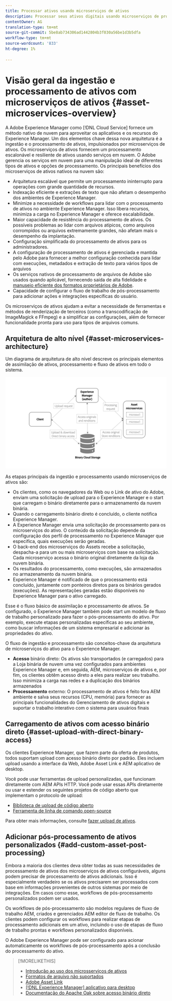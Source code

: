 ```yaml
---
title: Processar ativos usando microserviços de ativos
description: Processar seus ativos digitais usando microserviços de processamento de ativos escaláveis e nativos na nuvem.
contentOwner: AG
translation-type: tm+mt
source-git-commit: 5be8ab734306ad1442804b3f030a56be1d3b5dfa
workflow-type: tm+mt
source-wordcount: '833'
ht-degree: 1%

---
```



# Visão geral da ingestão e processamento de ativos com microserviços de ativos {#asset-microservices-overview}

A Adobe Experience Manager como [!DNL Cloud Service] fornece um método nativo de nuvem para aproveitar os aplicativos e os recursos do Experience Manager. Um dos elementos chave dessa nova arquitetura é a ingestão e o processamento de ativos, impulsionados por microserviços de ativos. Os microserviços de ativos fornecem um processamento escalonável e resiliente de ativos usando serviços em nuvem. O Adobe gerencia os serviços em nuvem para uma manipulação ideal de diferentes tipos de ativos e opções de processamento. Os principais benefícios dos microserviços de ativos nativos na nuvem são:

* Arquitetura escalável que permite um processamento ininterrupto para operações com grande quantidade de recursos.
* Indexação eficiente e extrações de texto que não afetam o desempenho dos ambientes de Experience Manager.
* Minimize a necessidade de workflows para lidar com o processamento de ativos no ambiente Experience Manager. Isso libera recursos, minimiza a carga no Experience Manager e oferece escalabilidade.
* Maior capacidade de resistência do processamento de ativos. Os possíveis problemas ao lidar com arquivos atípicos, como arquivos corrompidos ou arquivos extremamente grandes, não afetam mais o desempenho da implantação.
* Configuração simplificada do processamento de ativos para os administradores.
* A configuração de processamento de ativos é gerenciada e mantida pelo Adobe para fornecer a melhor configuração conhecida para lidar com execuções, metadados e extração de texto para vários tipos de arquivos
* Os serviços nativos de processamento de arquivos de Adobe são usados quando aplicável, fornecendo saída de alta fidelidade e [manuseio eficiente dos formatos proprietários de Adobe](file-format-support.md).
* Capacidade de configurar o fluxo de trabalho de pós-processamento para adicionar ações e integrações específicas do usuário.

Os microserviços de ativos ajudam a evitar a necessidade de ferramentas e métodos de renderização de terceiros (como a transcodificação de ImageMagick e FFmpeg) e a simplificar as configurações, além de fornecer funcionalidade pronta para uso para tipos de arquivos comuns.

## Arquitetura de alto nível {#asset-microservices-architecture}

Um diagrama de arquitetura de alto nível descreve os principais elementos de assimilação de ativos, processamento e fluxo de ativos em todo o sistema.

<!-- Proposed DRAFT diagram for asset microservices overview - see section "Asset processing - high-level diagram" in the PPTX deck

https://adobe-my.sharepoint.com/personal/gklebus_adobe_com/_layouts/15/guestaccess.aspx?guestaccesstoken=jexDC5ZnepXSt6dTPciH66TzckS1BPEfdaZuSgHugL8%3D&docid=2_1ec37f0bd4cc74354b4f481cd420e07fc&rev=1&e=CdgElS
-->

![Inclusão e processamento de ativos com ](assets/asset-microservices-overview.png "microserviços de ativosingestão e processamento de ativos com microserviços de ativos")

As etapas principais da ingestão e processamento usando microserviços de ativos são:

* Os clientes, como os navegadores da Web ou o Link de ativo do Adobe, enviam uma solicitação de upload para o Experience Manager e o start que carregam o binário diretamente para o armazenamento da nuvem binária.
* Quando o carregamento binário direto é concluído, o cliente notifica Experience Manager.
* A Experience Manager envia uma solicitação de processamento para os microserviços do ativo. O conteúdo da solicitação depende da configuração dos perfil de processamento no Experience Manager que especifica, quais execuções serão geradas.
* O back-end dos microserviços do Assets recebe a solicitação, despacha-a para um ou mais microserviços com base na solicitação. Cada microserviço acessa o binário original diretamente da loja da nuvem binária.
* Os resultados do processamento, como execuções, são armazenados no armazenamento da nuvem binária.
* Experience Manager é notificado de que o processamento está concluído, juntamente com ponteiros diretos para os binários gerados (execuções). As representações geradas estão disponíveis no Experience Manager para o ativo carregado.

Esse é o fluxo básico de assimilação e processamento de ativos. Se configurado, o Experience Manager também pode start um modelo de fluxo de trabalho personalizado para fazer o pós-processamento do ativo. Por exemplo, execute etapas personalizadas específicas ao seu ambiente, como buscar informações de um sistema empresarial e adicionar às propriedades do ativo.

O fluxo de ingestão e processamento são conceitos-chave da arquitetura de microserviços do ativo para o Experience Manager.

* **Acesso** binário direto: Os ativos são transportados (e carregados) para a Loja binária de nuvem uma vez configurados para ambientes Experience Manager e, em seguida, AEM, microserviços de ativos e, por fim, os clientes obtêm acesso direto a eles para realizar seu trabalho. Isso minimiza a carga nas redes e a duplicação dos binários armazenados
* **Processamento** externo: O processamento de ativos é feito fora AEM ambiente e salva seus recursos (CPU, memória) para fornecer as principais funcionalidades do Gerenciamento de ativos digitais e suportar o trabalho interativo com o sistema para usuários finais

## Carregamento de ativos com acesso binário direto {#asset-upload-with-direct-binary-access}

Os clientes Experience Manager, que fazem parte da oferta de produtos, todos suportam upload com acesso binário direto por padrão. Eles incluem upload usando a interface da Web, Adobe Asset Link e AEM aplicativo de desktop.

Você pode usar ferramentas de upload personalizadas, que funcionam diretamente com AEM APIs HTTP. Você pode usar essas APIs diretamente ou usar e estender os seguintes projetos de código aberto que implementam o protocolo de upload:

* [Biblioteca de upload de código aberto](https://github.com/adobe/aem-upload)
* [Ferramenta de linha de comando open-source](https://github.com/adobe/aio-cli-plugin-aem)

Para obter mais informações, consulte [fazer upload de ativos](add-assets.md).

## Adicionar pós-processamento de ativos personalizados {#add-custom-asset-post-processing}

Embora a maioria dos clientes deva obter todas as suas necessidades de processamento de ativos dos microserviços de ativos configuráveis, alguns podem precisar de processamento de ativos adicionais. Isso é especialmente verdadeiro se os ativos precisarem ser processados com base em informações provenientes de outros sistemas por meio de integrações. Em casos como esse, workflows de pós-processamento personalizados podem ser usados.

Os workflows de pós-processamento são modelos regulares de fluxo de trabalho AEM, criados e gerenciados AEM editor de fluxo de trabalho. Os clientes podem configurar os workflows para realizar etapas de processamento adicionais em um ativo, incluindo o uso de etapas de fluxo de trabalho prontas e workflows personalizados disponíveis.

O Adobe Experience Manager pode ser configurado para acionar automaticamente os workflows de pós-processamento após a conclusão do processamento do ativo.

<!-- TBD asgupta, Engg: Create some asset-microservices-data-flow-diagram.
-->

>[!MORELIKETHIS]
>
>* [Introdução ao uso dos microsserviços de ativos](asset-microservices-configure-and-use.md)
>* [Formatos de arquivo não suportados](file-format-support.md)
>* [Adobe Asset Link](https://helpx.adobe.com/br/enterprise/using/adobe-asset-link.html)
>* [[!DNL Experience Manager] aplicativo para desktop](https://experienceleague.adobe.com/docs/experience-manager-desktop-app/using/introduction.html)
>* [Documentação do Apache Oak sobre acesso binário direto](https://jackrabbit.apache.org/oak/docs/features/direct-binary-access.html)

